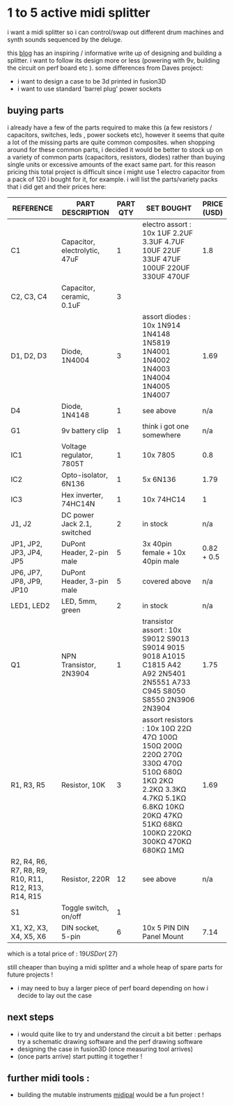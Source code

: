 # 1 to 5 active midi splitter

i want a midi splitter so i can control/swap out different drum machines and synth sounds sequenced by the deluge.

this [blog] has an inspiring / informative write up of designing and building a splitter. i want to follow its design more or less (powering with 9v, building the circuit on perf board etc ). some differences from Daves project:
- i want to design a case to be 3d printed in fusion3D
- i want to use standard 'barrel plug' power sockets

## buying parts

i already have a few of the parts required to make this (a few resistors / capacitors, switches, leds , power sockets etc), however it seems that quite a lot of the missing parts are quite common composites. when shopping around for these common parts, i decided it would be better to stock up on a variety of common parts (capacitors, resistors, diodes) rather than buying single units or excessive amounts of the exact same part.
for this reason pricing this total project is difficult since i might use 1 electro capacitor from a pack of 120 i bought for it, for example. i will list the parts/variety packs that i did get and their prices here:

REFERENCE | PART	DESCRIPTION | PART	QTY | SET BOUGHT | PRICE (USD)
--- | --- | --- | --- | ---
 C1 |	Capacitor, electrolytic, 47uF |	1 | electro assort : 10x 1UF 2.2UF 3.3UF 4.7UF 10UF 22UF 33UF 47UF 100UF 220UF 330UF 470UF | 1.8 
C2, C3, C4 |	Capacitor, ceramic, 0.1uF |	3
D1, D2, D3 |	Diode, 1N4004 |	3 | assort diodes : 10x 1N914 1N4148 1N5819 1N4001 1N4002 1N4003 1N4004 1N4005 1N4007 | 1.69
D4 |	Diode, 1N4148 |	1 | see above | n/a
G1 |	9v battery clip |	1 | think i got one somewhere | n/a
IC1 |	Voltage regulator, 7805T |	1 | 10x 7805 | 0.8
IC2 |	Opto-isolator, 6N136 |	1 | 5x 6N136 | 1.79
IC3 |	Hex inverter, 74HC14N |	1 | 10x 74HC14 | 1
J1, J2 |DC power	Jack 2.1, switched |	2 | in stock | n/a
JP1, JP2, JP3, JP4, JP5 |	DuPont Header, 2-pin male |	5 | 3x 40pin female + 10x 40pin male | 0.82 + 0.5
JP6, JP7, JP8, JP9, JP10 |	DuPont Header, 3-pin male	| 5 | covered above | n/a
LED1, LED2 |	LED, 5mm, green |	2 | in stock | n/a
Q1 |	NPN Transistor, 2N3904 |	1 | transistor assort : 10x S9012 S9013 S9014 9015 9018 A1015 C1815 A42 A92 2N5401 2N5551 A733 C945 S8050 S8550 2N3906 2N3904 | 1.75
R1, R3, R5	| Resistor, 10K |	3 | assort resistors : 10x 10Ω 22Ω 47Ω 100Ω 150Ω 200Ω 220Ω 270Ω 330Ω 470Ω 510Ω 680Ω 1KΩ 2KΩ 2.2KΩ 3.3KΩ 4.7KΩ 5.1KΩ 6.8KΩ 10KΩ 20KΩ 47KΩ 51KΩ 68KΩ 100KΩ 220KΩ 300KΩ 470KΩ 680KΩ 1MΩ | 1.69
R2, R4, R6, R7, R8, R9, R10, R11, R12, R13, R14, R15 |	Resistor, 220R |	12 | see above | n/a
 S1 |	Toggle switch, on/off |	1
X1, X2, X3, X4, X5, X6 |	DIN socket, 5-pin |	6 | 10x 5 PIN DIN Panel Mount | 7.14

which is a total price of : $19 USD or (~$27)

still cheaper  than buying a midi splitter and a whole heap of spare parts for future projects !

- i may need to buy a larger piece of perf board depending on how i decide to lay out the case

## next steps

- i would quite like to try and understand the circuit a bit better : perhaps try a schematic drawing software and the perf drawing software
- designing the case in fusion3D (once measuring tool arrives)
- (once parts arrive) start putting it together !

## further midi tools :

- building the mutable instruments [midipal] would be a fun project !

[blog]: (https://moroccodave.com/2017/02/06/diy-midi-thru-box/)
[midipal]: https://mutable-instruments.net/archive/midipal/build/
